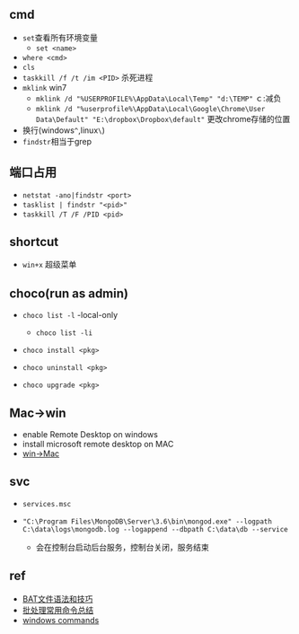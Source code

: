 
## cmd
+ `set`查看所有环境变量
    + `set <name>`
+ `where <cmd>`
+ `cls`
+ `taskkill /f /t /im <PID>` 杀死进程
+ `mklink` win7
   - `mklink /d "%USERPROFILE%\AppData\Local\Temp" "d:\TEMP"`  ｃ:减负
   - `mklink /d "%userprofile%\AppData\Local\Google\Chrome\User Data\Default" "E:\dropbox\Dropbox\default"`  更改chrome存储的位置
+ 换行(windows`^`,linux`\`)
+ `findstr`相当于grep

## 端口占用
+ `netstat -ano|findstr <port>`
+ `tasklist | findstr "<pid>"`
+ `taskkill /T /F /PID <pid> `

## shortcut
+ `win+x` 超级菜单

## choco(run as admin)

+ `choco list -l` -local-only
    + `choco list -li`
+ `choco install <pkg>`
+ `choco uninstall <pkg>`

+ `choco upgrade <pkg>`

## Mac->win
+ enable Remote Desktop on windows
+ install microsoft remote desktop on MAC
+ [win->Mac](https://zhuanlan.zhihu.com/p/74162964)


## svc

+ `services.msc`

+ `"C:\Program Files\MongoDB\Server\3.6\bin\mongod.exe" --logpath C:\data\logs\mongodb.log --logappend --dbpath C:\data\db --service`
    + 会在控制台启动后台服务，控制台关闭，服务结束

## ref
+ [BAT文件语法和技巧](http://www.jb51.net/article/5828.htm)
+ [批处理常用命令总结](http://xstarcd.github.io/wiki/windows/windows_cmd_summary.html)
+ [windows commands](https://docs.microsoft.com/zh-cn/windows-server/administration/windows-commands/windows-commands)

